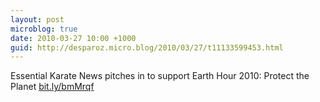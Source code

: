 ```yaml
---
layout: post
microblog: true
date: 2010-03-27 10:00 +1000
guid: http://desparoz.micro.blog/2010/03/27/t11133599453.html
---
```

Essential Karate News pitches in to support Earth Hour 2010: Protect the Planet [bit.ly/bmMrqf](http://bit.ly/bmMrqf)
